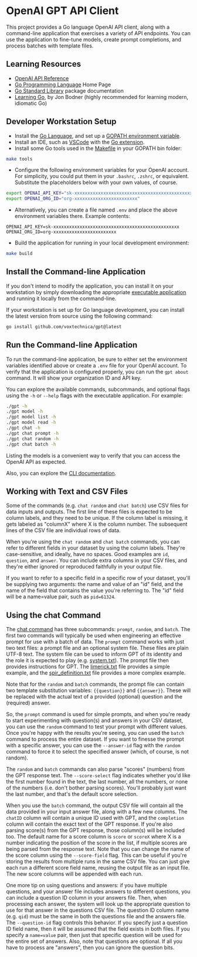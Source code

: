 # OpenAI GPT API Client

This project provides a Go language OpenAI API client, along with a command-line
application that exercises a variety of API endpoints. You can use the application
to fine-tune models, create prompt completions, and process batches with template
files.

## Learning Resources

* [OpenAI API Reference](https://platform.openai.com/docs/api-reference)
* [Go Programming Language](https://go.dev/) Home Page
* [Go Standard Library](https://pkg.go.dev/std) package documentation
* [Learning Go](https://learning.oreilly.com/library/view/learning-go/9781492077206/),
  by Jon Bodner (highly recommended for learning modern, idiomatic Go)

## Developer Workstation Setup

* Install the [Go Language](https://golang.org/doc/install), and set up
  a [GOPATH environment variable](https://github.com/golang/go/wiki/SettingGOPATH).
* Install an IDE, such as [VSCode](https://code.visualstudio.com/) with
  the [Go extension](https://marketplace.visualstudio.com/items?itemName=golang.go).
* Install some Go tools used in the [Makefile](Makefile) in your GOPATH bin folder:

```bash
make tools
```

* Configure the following environment variables for your OpenAI account. For
  simplicity, you could put them in your `.bashrc`, `.zshrc`, or equivalent.
  Substitute the placeholders below with your own values, of course.

```bash
export OPENAI_API_KEY="sk-xxxxxxxxxxxxxxxxxxxxxxxxxxxxxxxxxxxxxxxxxxxxxxxx"
export OPENAI_ORG_ID="org-xxxxxxxxxxxxxxxxxxxxxxxx"
```

* Alternatively, you can create a file named `.env` and place the above environment
variables there. Example contents:

```text
OPENAI_API_KEY=sk-xxxxxxxxxxxxxxxxxxxxxxxxxxxxxxxxxxxxxxxxxxxxxxxx
OPENAI_ORG_ID=org-xxxxxxxxxxxxxxxxxxxxxxxx
```

* Build the application for running in your local development environment:

```bash
make build
```

## Install the Command-line Application

If you don't intend to modify the application, you can install it on your workstation
by simply downloading the appropriate [executable application](/dist/) and running it
locally from the command-line.

If your workstation is set up for Go language development, you can install the latest
version from source using the following command:

```bash
go install github.com/voxtechnica/gpt@latest
```

## Run the Command-line Application

To run the command-line application, be sure to either set the environment variables
identified above or create a `.env` file for your OpenAI account. To verify that the
application is configured properly, you can run the `gpt about` command. It will show
your organization ID and API key.

You can explore the available commands, subcommands, and optional flags using
the `-h` or `--help` flags with the executable application. For example:

```bash
./gpt -h
./gpt model -h
./gpt model list -h
./gpt model read -h
./gpt chat -h
./gpt chat prompt -h
./gpt chat random -h
./gpt chat batch -h
```

Listing the models is a convenient way to verify that you can access the OpenAI API
as expected.

Also, you can explore the [CLI documentation](/docs/gpt.md).

## Working with Text and CSV Files

Some of the commands (e.g. `chat random` and `chat batch`) use CSV files for data
inputs and outputs. The first line of these files is expected to be column labels,
and they need to be unique. If the column label is missing, it gets labeled as
"columnX" where X is the column number. The subsequent lines of the CSV file are
individual rows of data.

When you're using the `chat random` and `chat batch` commands, you can refer to
different fields in your dataset by using the column labels. They're case-sensitive,
and ideally, have no spaces. Good examples are `id`, `question`, and `answer`.
You can include extra columns in your CSV files, and they're either ignored or
reproduced faithfully in your output file.

If you want to refer to a specific field in a specific row of your dataset, you'll
be supplying two arguments: the name and value of an "id" field, and the name of
the field that contains the value you're referring to. The "id" field will be a
name=value pair, such as `pid=61324`.

## Using the chat Command

The [chat command](/docs/gpt_chat.md) has three subcommands: `prompt`, `random`,
and `batch`. The first two commands will typically be used when engineering an
effective prompt for use with a batch of data. The `prompt` command works with
just two text files: a prompt file and an optional system file. These files are
plain UTF-8 text. The system file can be used to inform GPT of its identity and
the role it is expected to play (e.g. [system.txt](/examples/system.txt)).
The prompt file then provides instructions for GPT.
The [limerick.txt](/examples/limerick.txt) file provides a simple example, and
the [spir_definition.txt](/examples/spir_definition.txt) file provides a more
complex example.

Note that for the `random` and `batch` commands, the prompt file can contain
two template substitution variables: `{{question}}` and `{{answer}}`. These
will be replaced with the actual text of a provided (optional) question and
the (required) answer.

So, the `prompt` command is used for simple prompts, and when you're ready to
start experimenting with question(s) and answers in your CSV dataset, you can
use the `random` command to test your prompt with different values. Once you're
happy with the results you're seeing, you can used the `batch` command to
process the entire dataset. If you want to finesse the prompt with a specific
answer, you can use the `--answer-id` flag with the `random` command to force
it to select the specified answer (which, of course, is not random).

The `random` and `batch` commands can also parse "scores" (numbers) from the
GPT response text. The `--score-select` flag indicates whether you'd like the
first number found in the text, the last number, all the numbers, or none of
the numbers (i.e. don't bother parsing scores). You'll probably just want the
last number, and that's the default score selection.

When you use the `batch` command, the output CSV file will contain all the
data provided in your input answer file, along with a few new columns. The
`chatID` column will contain a unique ID used with GPT, and the `completion`
column will contain the exact text of the GPT response. If you're also
parsing score(s) from the GPT response, those column(s) will be included too.
The default name for a score column is `score` or `scoreX` where X is a number
indicating the position of the score in the list, if multiple scores are being
parsed from the response text. Note that you can change the name of the score
column using the `--score-field` flag. This can be useful if you're storing the
results from multiple runs in the same CSV file. You can just give each run a
different score field name, reusing the output file as an input file. The new
score columns will be appended with each run.

One more tip on using questions and answers: if you have multiple questions,
and your answer file includes answers to different questions, you can include
a question ID column in your answers file. Then, when processing each answer,
the system will look up the appropriate question to use for that answer in
the questions CSV file. The question ID column name (e.g. `qid`) must be the
same in both the questions file and the answers file. The `--question-id` flag
controls this behavior. If you specify just a question ID field name, then it
will be assumed that the field exists in both files. If you specify a
`name=value` pair, then just that specific question will be used for the
entire set of answers. Also, note that questions are optional. If all you have
to process are "answers", then you can ignore the question bits.

